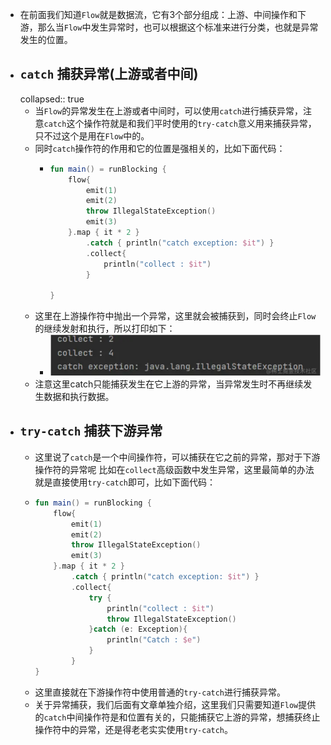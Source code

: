 - 在前面我们知道`Flow`就是数据流，它有3个部分组成：上游、中间操作和下游，那么当`Flow`中发生异常时，也可以根据这个标准来进行分类，也就是异常发生的位置。
- ## `catch` 捕获异常(上游或者中间)
  collapsed:: true
	- 当`Flow`的异常发生在上游或者中间时，可以使用`catch`进行捕获异常，注意`catch`这个操作符就是和我们平时使用的`try-catch`意义用来捕获异常，只不过这个是用在`Flow`中的。
	- 同时`catch`操作符的作用和它的位置是强相关的，比如下面代码：
		- ```kotlin
		  fun main() = runBlocking {
		      flow{
		          emit(1)
		          emit(2)
		          throw IllegalStateException()
		          emit(3)
		      }.map { it * 2 }
		          .catch { println("catch exception: $it") }
		          .collect{
		              println("collect : $it")
		          }
		  
		  }
		  ```
	- 这里在上游操作符中抛出一个异常，这里就会被捕获到，同时会终止`Flow`的继续发射和执行，所以打印如下：
		- ![image.png](../assets/image_1690688750798_0.png)
	- 注意这里catch只能捕获发生在它上游的异常，当异常发生时不再继续发生数据和执行数据。
- ## `try-catch` 捕获下游异常
	- 这里说了`catch`是一个中间操作符，可以捕获在它之前的异常，那对于下游操作符的异常呢 比如在`collect`高级函数中发生异常，这里最简单的办法就是直接使用`try-catch`即可，比如下面代码：
	- ```kotlin
	  fun main() = runBlocking {
	      flow{
	          emit(1)
	          emit(2)
	          throw IllegalStateException()
	          emit(3)
	      }.map { it * 2 }
	          .catch { println("catch exception: $it") }
	          .collect{
	              try {
	                  println("collect : $it")
	                  throw IllegalStateException()
	              }catch (e: Exception){
	                  println("Catch : $e")
	              }
	          }
	  }
	  ```
	- 这里直接就在下游操作符中使用普通的`try-catch`进行捕获异常。
	- 关于异常捕获，我们后面有文章单独介绍，这里我们只需要知道`Flow`提供的`catch`中间操作符是和位置有关的，只能捕获它上游的异常，想捕获终止操作符中的异常，还是得老老实实使用`try-catch`。